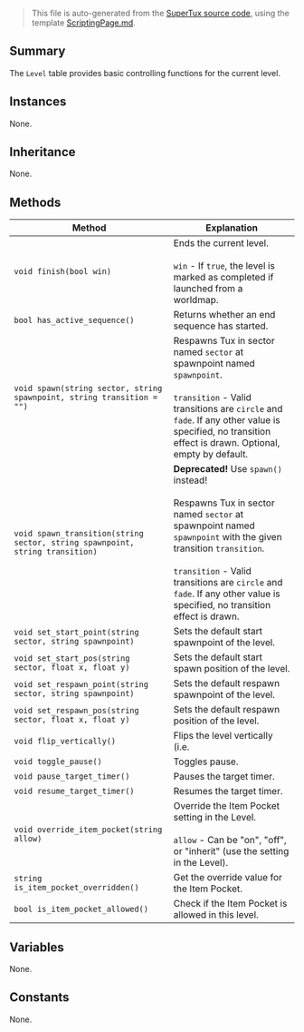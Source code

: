 > This file is auto-generated from the [SuperTux source code](https://github.com/SuperTux/supertux/tree/master/src), using the template [ScriptingPage.md](https://github.com/SuperTux/wiki/tree/master/templates/ScriptingPage.md).

Summary
-------

The `Level` table provides basic controlling functions for the current level.

Instances
--------

None.

Inheritance
--------

None.

Methods
-------

Method | Explanation
-------|-------
`void finish(bool win)` | Ends the current level.<br /><br /> `win` - If `true`, the level is marked as completed if launched from a worldmap. 
`bool has_active_sequence()` | Returns whether an end sequence has started.
`void spawn(string sector, string spawnpoint, string transition = "")` | Respawns Tux in sector named `sector` at spawnpoint named `spawnpoint`.<br /><br /> `transition` - Valid transitions are `circle` and `fade`. If any other value is specified, no transition effect is drawn. Optional, empty by default. 
`void spawn_transition(string sector, string spawnpoint, string transition)` | **Deprecated!** Use `spawn()` instead! <br /><br />Respawns Tux in sector named `sector` at spawnpoint named `spawnpoint` with the given transition `transition`.<br /><br /> `transition` - Valid transitions are `circle` and `fade`. If any other value is specified, no transition effect is drawn. 
`void set_start_point(string sector, string spawnpoint)` | Sets the default start spawnpoint of the level.
`void set_start_pos(string sector, float x, float y)` | Sets the default start spawn position of the level.
`void set_respawn_point(string sector, string spawnpoint)` | Sets the default respawn spawnpoint of the level.
`void set_respawn_pos(string sector, float x, float y)` | Sets the default respawn position of the level.
`void flip_vertically()` | Flips the level vertically (i.e.
`void toggle_pause()` | Toggles pause.
`void pause_target_timer()` | Pauses the target timer.
`void resume_target_timer()` | Resumes the target timer.
`void override_item_pocket(string allow)` | Override the Item Pocket setting in the Level.<br /><br /> `allow` - Can be "on", "off", or "inherit" (use the setting in the Level). 
`string is_item_pocket_overridden()` | Get the override value for the Item Pocket.
`bool is_item_pocket_allowed()` | Check if the Item Pocket is allowed in this level.


Variables
---------

None.

Constants
---------

None.
